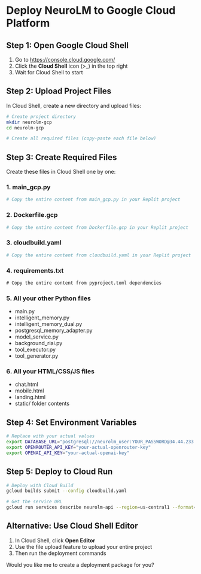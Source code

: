 # Deploy NeuroLM to Google Cloud Platform

## Step 1: Open Google Cloud Shell

1. Go to https://console.cloud.google.com/
2. Click the **Cloud Shell** icon (>_) in the top right
3. Wait for Cloud Shell to start

## Step 2: Upload Project Files

In Cloud Shell, create a new directory and upload files:

```bash
# Create project directory
mkdir neurolm-gcp
cd neurolm-gcp

# Create all required files (copy-paste each file below)
```

## Step 3: Create Required Files

Create these files in Cloud Shell one by one:

### 1. main_gcp.py
```python
# Copy the entire content from main_gcp.py in your Replit project
```

### 2. Dockerfile.gcp
```dockerfile
# Copy the entire content from Dockerfile.gcp in your Replit project
```

### 3. cloudbuild.yaml
```yaml
# Copy the entire content from cloudbuild.yaml in your Replit project
```

### 4. requirements.txt
```txt
# Copy the entire content from pyproject.toml dependencies
```

### 5. All your other Python files
- main.py
- intelligent_memory.py
- intelligent_memory_dual.py
- postgresql_memory_adapter.py
- model_service.py
- background_riai.py
- tool_executor.py
- tool_generator.py

### 6. All your HTML/CSS/JS files
- chat.html
- mobile.html
- landing.html
- static/ folder contents

## Step 4: Set Environment Variables

```bash
# Replace with your actual values
export DATABASE_URL="postgresql://neurolm_user:YOUR_PASSWORD@34.44.233.216:5432/neurolm"
export OPENROUTER_API_KEY="your-actual-openrouter-key"
export OPENAI_API_KEY="your-actual-openai-key"
```

## Step 5: Deploy to Cloud Run

```bash
# Deploy with Cloud Build
gcloud builds submit --config cloudbuild.yaml

# Get the service URL
gcloud run services describe neurolm-api --region=us-central1 --format="value(status.url)"
```

## Alternative: Use Cloud Shell Editor

1. In Cloud Shell, click **Open Editor**
2. Use the file upload feature to upload your entire project
3. Then run the deployment commands

Would you like me to create a deployment package for you?
